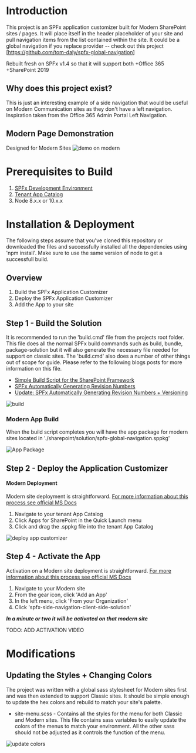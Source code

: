 # Introduction
This project is an SPFx application customizer built for Modern SharePoint sites / pages. It will place itself in the header placeholder of your site and pull navigation items from the list contained within the site. It could be a global navigation if you replace provider -- check out this project [https://github.com/tom-daly/spfx-global-navigation]

Rebuilt fresh on SPFx v1.4 so that it will support both 
+Office 365
+SharePoint 2019 

## Why does this project exist? 
This is just an interesting example of a side navigation that would be useful on Modern Communication sites as they don't have a left navigation. Inspiration taken from the Office 365 Admin Portal Left Navigation.

## Modern Page Demonstration
Designed for Modern Sites
![demo on modern](https://github.com/tom-daly/spfx-side-navigation/blob/master/images/demo.gif)

# Prerequisites to Build
1. [SPFx Development Environment](https://docs.microsoft.com/en-us/sharepoint/dev/spfx/set-up-your-development-environment)
2. [Tenant App Catalog](https://docs.microsoft.com/en-us/sharepoint/dev/spfx/set-up-your-developer-tenant#create-app-catalog-site)
4. Node 8.x.x or 10.x.x

# Installation & Deployment
The following steps assume that you've cloned this repository or downloaded the files and successfully installed all the dependencies using 'npm install'. Make sure to use the same version of node to get a successfull build. 

## Overview
1. Build the SPFx Application Customizer
2. Deploy the SPFx Application Customizer
3. Add the App to your site

## Step 1 - Build the Solution
It is recommended to run the 'build.cmd' file from the projects root folder. This file does all the normal SPFx build commands such as build, bundle, package-solution but it will also generate the necessary file needed for support on classic sites. The 'build.cmd' also does a number of other things out of scope for guide. Please refer to the following blogs posts for more information on this file.

+ [Simple Build Script for the SharePoint Framework](https://thomasdaly.net/2018/05/07/simple-build-script-for-the-sharepoint-framework/)
+ [SPFx Automatically Generating Revision Numbers](https://thomasdaly.net/2018/08/12/spfx-automatically-generating-revision-numbers/)
+ [Update: SPFx Automatically Generating Revision Numbers + Versioning](https://thomasdaly.net/2018/08/21/update-spfx-automatically-generating-revision-numbers-versioning/)

![build](https://i.imgur.com/8G55Dym.png)

### Modern App Build
When the build script completes you will have the app package for modern sites located in './sharepoint/solution/spfx-global-navigation.sppkg'

![App Package](https://i.imgur.com/5I1BrRE.png)

## Step 2 - Deploy the Application Customizer

#### Modern Deployment
Modern site deployment is straightforward. [For more information about this process see official MS Docs](https://docs.microsoft.com/en-us/sharepoint/use-app-catalog)

1. Navigate to your tenant App Catalog
2. Click Apps for SharePoint in the Quick Launch menu
3. Click and drag the .sppkg file into the tenant App Catalog

![deploy app customizer](https://i.imgur.com/il6utDR.gif)

## Step 4 - Activate the App
Activation on a Modern site deployment is straightforward. [For more information about this process see official MS Docs](https://docs.microsoft.com/en-us/sharepoint/use-app-catalog)

1. Navigate to your Modern site
2. From the gear icon, click 'Add an App'
3. In the left menu, click 'From your Organization'
4. Click 'spfx-side-navigation-client-side-solution'

***In a minute or two it will be activated on that modern site***

TODO: ADD ACTIVATION VIDEO

# Modifications

## Updating the Styles + Changing Colors
The project was written with a global sass stylesheet for Modern sites first and was then extended to support Classic sites. It should be simple enough to update the hex colors and rebuild to match your site's palette. 

+ site-menu.scss - Contains all the styles for the menu for both Classic and Modern sites. This file contains sass variables to easily update the colors of the menus to match your environment. All the other sass should not be adjusted as it controls the function of the menu.

![update colors](https://github.com/tom-daly/spfx-side-navigation/blob/master/images/colors.png)
